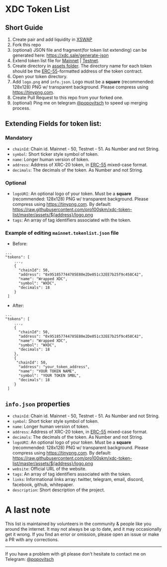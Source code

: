 # XDC Token List

## Short Guide
1) Create pair and add liquidity in [XSWAP](https://app.xspswap.finance/add/XDC)
2) Fork this repo
3) (optional) JSON file and fragment(for token list extending) can be generated here: https://xdc.sale/generate-json
4) Extend token list file for [Mainnet](https://raw.githubusercontent.com/pro100skm/xdc-token-list/master/mainnet.tokenlist.json) | [Testnet](https://raw.githubusercontent.com/pro100skm/xdc-token-list/master/testnet.tokenlist.json).
5) Create directory in [assets folder](https://github.com/pro100skm/xdc-token-list/tree/master/assets/). The directory name for each token should be the [ERC-55](https://eips.ethereum.org/EIPS/eip-55)-formatted address of the token contract.
6) Open your token directory.
7) Add `logo.png` and `info.json`. Logo must be a **square** (recommended: 128x128) PNG w/ transparent background. Please compress using https://tinypng.com.
8) Create Pull Request to this repo from your forked one.
9) (optional) Ping me on telegram [@popovitsch](https://t.me/popovitsch) to speed up merging process.


## Extending Fields for token list:

### Mandatory 

-  `chainId`:   Chain id. Mainnet - 50, Testnet - 51. As Number and not String.
-  `symbol`:    Short ticker style symbol of token.
-  `name`:      Longer human version of token.
-  `address`:   Address of XRC-20 token, in [ERC-55](https://eips.ethereum.org/EIPS/eip-55) mixed-case format.
-  `decimals`:  The decimals of the token. As Number and not String.

### Optional

-  `logoURI`: An optional logo of your token. Must be a **square** (recommended: 128x128) PNG w/ transparent background. Please compress using https://tinypng.com. By default: https://raw.githubusercontent.com/pro100skm/xdc-token-list/master/assets/${address}/logo.png
-  `tags`:    An array of tag identifiers associated with the token.

### Example of editing `mainnet.tokenlist.json` file

- Before:
```
...
"tokens": [
    ...,
    {
      "chainId": 50,
      "address": "0x951857744785E80e2De051c32EE7b25f9c458C42",
      "name": "Wrapped XDC",
      "symbol": "WXDC",
      "decimals": 18
    }
 ]
```
- After:
```
...
"tokens": [
    ...,
    {
      "chainId": 50,
      "address": "0x951857744785E80e2De051c32EE7b25f9c458C42",
      "name": "Wrapped XDC",
      "symbol": "WXDC",
      "decimals": 18
    },
    {
     "chainId": 50,
      "address": "your_token_address",
      "name": "YOUR TOKEN NAME",
      "symbol": "YOUR TOKEN SMBL",
      "decimals": 18
    }
 ]
```

## `info.json` properties

-  `chainId`:     Chain id. Mainnet - 50, Testnet - 51. As Number and not String.
-  `symbol`:      Short ticker style symbol of token.
-  `name`:        Longer human version of token.
-  `address`:     Address of XRC-20 token, in [ERC-55](https://eips.ethereum.org/EIPS/eip-55) mixed-case format.
-  `decimals`:    The decimals of the token. As Number and not String.
-  `logoURI`:     An optional logo of your token. Must be a **square** (recommended: 128x128) PNG w/ transparent background. Please compress using https://tinypng.com. By default: https://raw.githubusercontent.com/pro100skm/xdc-token-list/master/assets/${address}/logo.png
-  `website`:     Official URL of the website.
-  `tags`:        An array of tag identifiers associated with the token.
-  `links`:       Informational links array: twitter, telegram, email, discord, facebook, github, whitepaper.
-  `description`: Short description of the project.

# A last note

This list is maintained by volunteers in the community &amp; people like you around the internet. It may not always be up to date, and it may occasionally get it wrong. If you find an error or omission, please open an issue or make a PR with any corrections.

---

If you have a problem with git please don't hesitate to contact me on Telegram: [@popovitsch](https://t.me/popovitsch)
